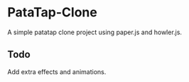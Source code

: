 # PataTap-Clone 

A simple patatap clone project using paper.js and howler.js.

## Todo

Add extra effects and animations.

